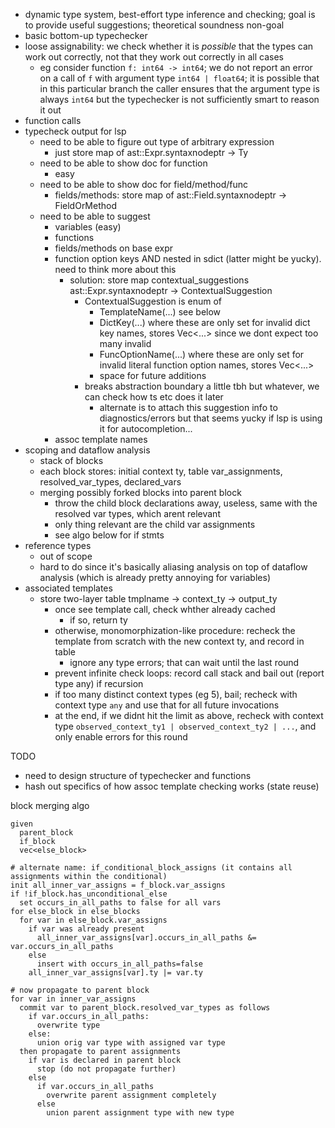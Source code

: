 - dynamic type system, best-effort type inference and checking; goal is to provide useful suggestions; theoretical soundness non-goal
- basic bottom-up typechecker
- loose assignability: we check whether it is _possible_ that the types can work out correctly, not
  that they work out correctly in all cases
  - eg consider function `f: int64 -> int64`; we do not report an error on a call of `f` with
    argument type `int64 | float64`; it is possible that in this particular branch the caller
    ensures that the argument type is always `int64` but the typechecker is not sufficiently smart
    to reason it out
- function calls
- typecheck output for lsp
  - need to be able to figure out type of arbitrary expression
    - just store map of ast::Expr.syntaxnodeptr -> Ty
  - need to be able to show doc for function
    - easy
  - need to be able to show doc for field/method/func
    - fields/methods: store map of ast::Field.syntaxnodeptr -> FieldOrMethod
  - need to be able to suggest
    - variables (easy)
    - functions
    - fields/methods on base expr
    - function option keys AND nested in sdict (latter might be yucky). need to think more about this
      - solution: store map contextual_suggestions ast::Expr.syntaxnodeptr -> ContextualSuggestion
        - ContextualSuggestion is enum of
          - TemplateName(...) see below
          - DictKey(...) where these are only set for invalid dict key names, stores Vec<...> since we dont expect too many invalid
          - FuncOptionName(...) where these are only set for invalid literal function option names, stores Vec<...>
          - space for future additions
        - breaks abstraction boundary a little tbh but whatever, we can check how ts etc does it later
          - alternate is to attach this suggestion info to diagnostics/errors but that seems yucky if lsp is using it for autocompletion...
    - assoc template names
- scoping and dataflow analysis
  - stack of blocks
  - each block stores: initial context ty, table var_assignments, resolved_var_types, declared_vars
  - merging possibly forked blocks into parent block
    - throw the child block declarations away, useless, same with the resolved var types, which arent relevant
    - only thing relevant are the child var assignments
    - see algo below for if stmts
- reference types
  - out of scope
  - hard to do since it's basically aliasing analysis on top of dataflow analysis (which is already pretty annoying for variables)
- associated templates
  - store two-layer table tmplname -> context_ty -> output_ty
    - once see template call, check whther already cached
      - if so, return ty
    - otherwise, monomorphization-like procedure: recheck the template from scratch with the new context ty,
      and record in table
      - ignore any type errors; that can wait until the last round
    - prevent infinite check loops: record call stack and bail out (report type any) if recursion
    - if too many distinct context types (eg 5), bail; recheck with context type `any` and use that for all future invocations
    - at the end, if we didnt hit the limit as above, recheck with context type `observed_context_ty1 | observed_context_ty2 | ...`, and only enable errors for this round

TODO

- need to design structure of typechecker and functions
- hash out specifics of how assoc template checking works (state reuse)

block merging algo

```
given
  parent_block
  if_block
  vec<else_block>

# alternate name: if_conditional_block_assigns (it contains all assignments within the conditional)
init all_inner_var_assigns = f_block.var_assigns
if !if_block.has_unconditional_else
  set occurs_in_all_paths to false for all vars
for else_block in else_blocks
  for var in else_block.var_assigns
    if var was already present
      all_inner_var_assigns[var].occurs_in_all_paths &= var.occurs_in_all_paths
    else
      insert with occurs_in_all_paths=false
    all_inner_var_assigns[var].ty |= var.ty

# now propagate to parent block
for var in inner_var_assigns
  commit var to parent_block.resolved_var_types as follows
    if var.occurs_in_all_paths:
      overwrite type
    else:
      union orig var type with assigned var type
  then propagate to parent assignments
    if var is declared in parent block
      stop (do not propagate further)
    else
      if var.occurs_in_all_paths
        overwrite parent assignment completely
      else
        union parent assignment type with new type
```
